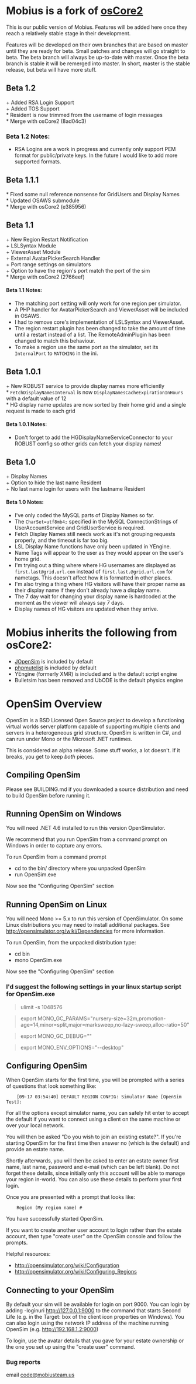 # Mobius is a fork of [osCore2](https://github.com/osCore2/osCore2)

This is our public version of Mobius. Features will be added here once they reach a relatively stable stage in their development.

Features will be developed on their own branches that are based on master until they are ready for beta. Small patches and changes will go straight to beta. The beta branch will always be up-to-date with master. Once the beta branch is stable it will be remerged into master. In short, master is the stable release, but beta will have more stuff.

## Beta 1.2
\+ Added RSA Login Support   
\+ Added TOS Support   
\* Resident is now trimmed from the username of login messages   
\* Merge with osCore2 (8ad04c3)   

### Beta 1.2 Notes:
 - RSA Logins are a work in progress and currently only support PEM format for public/private keys. In the future I would like to add more supported formats.

## Beta 1.1.1
\* Fixed some null reference nonsense for GridUsers and Display Names   
\* Updated OSAWS submodule   
\* Merge with osCore2 (e385956)   

## Beta 1.1
\+ New Region Restart Notification   
\+ LSLSyntax Module   
\+ ViewerAsset Module   
\+ External AvatarPickerSearch Handler   
\+ Port range settings on simulators   
\+ Option to have the region's port match the port of the sim   
\* Merge with osCore2 (2766eef)

#### Beta 1.1 Notes:
 - The matching port setting will only work for one region per simulator.
 - A PHP handler for AvatarPickerSearch and ViewerAsset will be included in OSAWS.
 - I had to remove core's implementation of LSLSyntax and ViewerAsset.
 - The region restart plugin has been changed to take the amount of time until a restart instead of a list. The RemoteAdminPlugin has been changed to match this behaviour.
 - To make a region use the same port as the simulator, set its `InternalPort` to `MATCHING` in the ini.

## Beta 1.0.1
\+ New ROBUST service to provide display names more efficiently  
\* `FetchDisplayNamesInterval` is now `DisplayNamesCacheExpirationInHours` with a default value of 12   
\* HG display name updates are now sorted by their home grid and a single request is made to each grid
#### Beta 1.0.1 Notes:
 - Don't forget to add the HGDisplayNameServiceConnector to your ROBUST config so other grids can fetch your display names!

## Beta 1.0
\+ Display Names  
\+ Option to hide the last name Resident  
\+ No last name login for users with the lastname Resident  
#### Beta 1.0 Notes:
 - I've only coded the MySQL parts of Display Names so far.
 - The `CharSet=utf8mb4;` specified in the MySQL ConnectionStrings of UserAccountService and GridUserService is required.
 - Fetch Display Names still needs work as it's not grouping requests properly, and the timeout is far too big.
 - LSL Display Name functions have only been updated in YEngine.
 - Name Tags will appear to the user as they would appear on the user's home grid.
 - I'm trying out a thing where where HG usernames are displayed as `first.last@grid.url.com` instead of `first.last.@grid.url.com` for nametags. This doesn't affect how it is formatted in other places.
 - I'm also trying a thing where HG visitors will have their proper name as their display name if they don't already have a display name.
 - The 7 day wait for changing your display name is hardcoded at the moment as the viewer will always say 7 days.
 - Display names of HG visitors are updated when they arrive.

# Mobius inherits the following from osCore2:
- [JOpenSim](http://jopensim.com) is included by default
- [phpmutelist](https://github.com/kcozens/OpenSimMutelist) is included by default
- YEngine (formerly XMR) is included and is the default script engine
- Bulletsim has been removed and UbODE is the default physics engine

# OpenSim Overview

OpenSim is a BSD Licensed Open Source project to develop a functioning
virtual worlds server platform capable of supporting multiple clients
and servers in a heterogeneous grid structure. OpenSim is written in
C#, and can run under Mono or the Microsoft .NET runtimes.

This is considered an alpha release.  Some stuff works, a lot doesn't.
If it breaks, you get to keep *both* pieces.

## Compiling OpenSim

Please see BUILDING.md if you downloaded a source distribution and
need to build OpenSim before running it.

## Running OpenSim on Windows

You will need .NET 4.6 installed to run this version OpenSimulator.

We recommend that you run OpenSim from a command prompt on Windows in order
to capture any errors.

To run OpenSim from a command prompt

 * cd to the bin/ directory where you unpacked OpenSim
 * run OpenSim.exe

Now see the "Configuring OpenSim" section

## Running OpenSim on Linux


You will need Mono >= 5.x to run this version of OpenSimulator.  On some Linux distributions you
may need to install additional packages.  See http://opensimulator.org/wiki/Dependencies
for more information.

To run OpenSim, from the unpacked distribution type:

 * cd bin
 * mono OpenSim.exe

Now see the "Configuring OpenSim" section
### I'd suggest the following settings in your linux startup script for OpenSim.exe
> ulimit -s 1048576

> export MONO_GC_PARAMS="nursery-size=32m,promotion-age=14,minor=split,major=marksweep,no-lazy-sweep,alloc-ratio=50"

> export MONO_GC_DEBUG=""

> export MONO_ENV_OPTIONS="--desktop"


## Configuring OpenSim

When OpenSim starts for the first time, you will be prompted with a
series of questions that look something like:

        [09-17 03:54:40] DEFAULT REGION CONFIG: Simulator Name [OpenSim Test]:

For all the options except simulator name, you can safely hit enter to accept
the default if you want to connect using a client on the same machine or over
your local network.

You will then be asked "Do you wish to join an existing estate?".  If you're
starting OpenSim for the first time then answer no (which is the default) and
provide an estate name.

Shortly afterwards, you will then be asked to enter an estate owner first name,
last name, password and e-mail (which can be left blank).  Do not forget these
details, since initially only this account will be able to manage your region
in-world.  You can also use these details to perform your first login.

Once you are presented with a prompt that looks like:

        Region (My region name) #

You have successfully started OpenSim.

If you want to create another user account to login rather than the estate
account, then type "create user" on the OpenSim console and follow the prompts.

Helpful resources:
 * http://opensimulator.org/wiki/Configuration
 * http://opensimulator.org/wiki/Configuring_Regions

## Connecting to your OpenSim

By default your sim will be available for login on port 9000.  You can login by
adding -loginuri http://127.0.0.1:9000 to the command that starts Second Life
(e.g. in the Target: box of the client icon properties on Windows).  You can
also login using the network IP address of the machine running OpenSim (e.g.
http://192.168.1.2:9000)

To login, use the avatar details that you gave for your estate ownership or the
one you set up using the "create user" command.

### Bug reports

email code@mobiusteam.us
